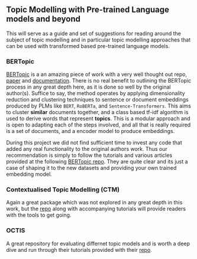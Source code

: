 ## Topic Modelling with Pre-trained Language models and beyond
This will serve as a guide and set of suggestions for reading around the subject of topic modelling and in particular topic modelling approaches that can be used with transformed based pre-trained language models.

### BERTopic
[BERTopic](https://github.com/MaartenGr/BERTopic) is a an amazing piece of work with a very well thought out repo, [paper](https://arxiv.org/pdf/2203.05794.pdf) and [documentation](https://maartengr.github.io/BERTopic/). There is no real benefit to outlining the BERTopic process in any great depth here, as it is done so well by the original author(s). Suffice to say, the method operates by applying dimensionality reduction and clustering techniques to sentence or document embeddings produced by PLMs like `BERT`, `RoBERTa`, and `Sentence-Transformers`. This aims to cluster **similar** documents together, and a class based tf-idf algorithm is used to derive words that represent **topics**. This is a modular approach and is open to adapting each of the steps involved, and all that is really required is a set of documents, and a encoder model to produce embeddings.

During this project we did not find sufficient time to invest any code that added any real functionality to the original authors work. Thus our recommendation is simply to follow the tutorials and various articles provided at the following [BERTopic repo](https://github.com/MaartenGr/BERTopic). They are quite clear and its just a case of shaping it to the new datasets and providing your own trained embedding model.

### Contextualised Topic Modelling (CTM)
Again a great package which was not explored in any great depth in this work, but the [repo](https://github.com/MilaNLProc/contextualized-topic-models) along with accompanying tutorials will provide readers with the tools to get going.

### OCTIS
A great repository for evaluating differnet topic models and is worth a deep dive and run through their tutorials provided with their [repo](https://github.com/MIND-Lab/OCTIS).
